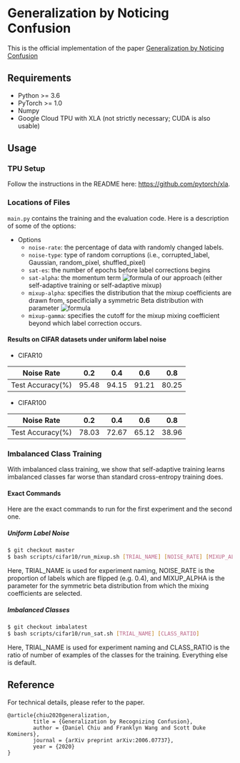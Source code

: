 # Generalization by Noticing Confusion
This is the official implementation of the paper [Generalization by Noticing Confusion](https://arxiv.org/abs/2006.07737)

## Requirements

- Python >= 3.6
- PyTorch >= 1.0
- Numpy
- Google Cloud TPU with XLA (not strictly necessary; CUDA is also usable)

## Usage
### TPU Setup
Follow the instructions in the README here: https://github.com/pytorch/xla.
### Locations of Files
`main.py` contains the training and the evaluation code. Here is a description of some of the options:
- Options
  - `noise-rate`: the percentage of data with randomly changed labels.
  - `noise-type`: type of random corruptions (i.e., corrupted_label, Gaussian, random_pixel, shuffled_pixel)
  - `sat-es`: the number of epochs before label corrections begins
  - `sat-alpha`: the momentum term ![formula](https://render.githubusercontent.com/render/math?math=\alpha) of our approach (either self-adaptive training or self-adaptive mixup)
  - `mixup-alpha`: specifies the distribution that the mixup coefficients are drawn from, specificially a symmetric Beta distribution with parameter ![formula](https://render.githubusercontent.com/render/math?math=\alpha)
  - `mixup-gamma`: specifies the cutoff for the mixup mixing coefficient beyond which label correction occurs.

#### Results on CIFAR datasets under uniform label noise
- CIFAR10

|Noise Rate         |0.2    |0.4    |0.6    |0.8    |
|-------------------|-------|-------|-------|-------|
|Test Accuracy(%)   |95.48  | 94.15 |91.21  |80.25  |

- CIFAR100

|Noise Rate         |0.2    |0.4    |0.6    |0.8    |
|-------------------|-------|-------|-------|-------|
|Test Accuracy(%)   |78.03  |72.67  |65.12  |38.96  |


### Imbalanced Class Training
With imbalanced class training, we show that self-adaptive training learns imbalanced classes far worse than standard cross-entropy training does. 

#### Exact Commands
Here are the exact commands to run for the first experiment and the second one. 

##### Uniform Label Noise

  ```bash
  $ git checkout master
  $ bash scripts/cifar10/run_mixup.sh [TRIAL_NAME] [NOISE_RATE] [MIXUP_ALPHA]
  ```
  
Here, TRIAL_NAME is used for experiment naming, NOISE_RATE is the proportion of labels which are flipped (e.g. 0.4), and MIXUP_ALPHA is the parameter for the symmetric beta distribution from which the mixing coefficients are selected. 
  
##### Imbalanced Classes

```bash
$ git checkout imbalatest
$ bash scripts/cifar10/run_sat.sh [TRIAL_NAME] [CLASS_RATIO]
```
Here, TRIAL_NAME is used for experiment naming and CLASS_RATIO is the ratio of number of examples of the classes for the training. Everything else is default. 

## Reference
For technical details, please refer to the paper.
```
@article{chiu2020generalization,
        title = {Generalization by Recognizing Confusion},
        author = {Daniel Chiu and Franklyn Wang and Scott Duke Kominers},
        journal = {arXiv preprint arXiv:2006.07737},
        year = {2020}
}
```
